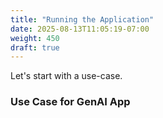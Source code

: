 ```yaml
---
title: "Running the Application"
date: 2025-08-13T11:05:19-07:00
weight: 450
draft: true
---
```


Let's start with a use-case.

### Use Case for GenAI App